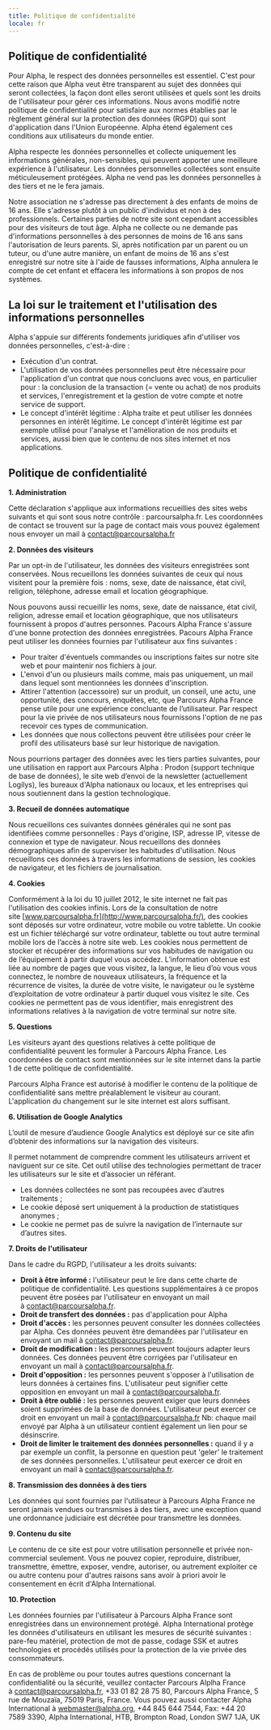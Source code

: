 ```yaml
---
title: Politique de confidentialité
locale: fr
---
```

## Politique de confidentialité

Pour Alpha, le respect des données personnelles est essentiel. C'est pour cette raison que Alpha veut être transparent au sujet des données qui seront collectées, la façon dont elles seront utilisées et quels sont les droits de l'utilisateur pour gérer ces informations. Nous avons modifié notre politique de confidentialité pour satisfaire aux normes établies par le règlement général sur la protection des données (RGPD) qui sont d'application dans l'Union Européenne. Alpha étend également ces conditions aux utilisateurs du monde entier.

Alpha respecte les données personnelles et collecte uniquement les informations générales, non-sensibles, qui peuvent apporter une meilleure expérience à l'utilisateur. Les données personnelles collectées sont ensuite méticuleusement protégées. Alpha ne vend pas les données personnelles à des tiers et ne le fera jamais.

Notre association ne s'adresse pas directement à des enfants de moins de 16 ans. Elle s'adresse plutôt à un public d'individus et non à des professionnels. Certaines parties de notre site sont cependant accessibles pour des visiteurs de tout âge. Alpha ne collecte ou ne demande pas d'informations personnelles à des personnes de moins de 16 ans sans l'autorisation de leurs parents. Si, après notification par un parent ou un tuteur, ou d'une autre manière, un enfant de moins de 16 ans s'est enregistré sur notre site à l'aide de fausses informations, Alpha annulera le compte de cet enfant et effacera les informations à son propos de nos systèmes.

## La loi sur le traitement et l'utilisation des informations personnelles

Alpha s'appuie sur différents fondements juridiques afin d'utiliser vos données personnelles, c'est-à-dire :

* Exécution d'un contrat.
* L'utilisation de vos données personnelles peut être nécessaire pour l'application d'un contrat que nous concluons avec vous, en particulier pour : la conclusion de la transaction (= vente ou achat) de nos produits et services, l'enregistrement et la gestion de votre compte et notre service de support.
* Le concept d'intérêt légitime : Alpha traite et peut utiliser les données personnes en intérêt légitime. Le concept d'intérêt légitime est par exemple utilisé pour l'analyse et l'amélioration de nos produits et services, aussi bien que le contenu de nos sites internet et nos applications.

## Politique de confidentialité

**1. Administration**

Cette déclaration s'applique aux informations recueillies des sites webs suivants et qui sont sous notre contrôle : parcoursalpha.fr. Les coordonnées de contact se trouvent sur la page de contact mais vous pouvez également nous envoyer un mail à [contact@parcoursalpha.fr](mailto:contact@parcoursalpha.fr)

**2. Données des visiteurs**

Par un opt-in de l'utilisateur, les données des visiteurs enregistrées sont conservées. Nous recueillons les données suivantes de ceux qui nous visitent pour la première fois : noms, sexe, date de naissance, état civil, religion, téléphone, adresse email et location géographique.

Nous pouvons aussi recueillir les noms, sexe, date de naissance, état civil, religion, adresse email et location géographique, que nos utilisateurs fournissent à propos d'autres personnes. Pacours Alpha France s'assure d'une bonne protection des données enregistrées. Pacours Alpha France peut utiliser les données fournies par l'utilisateur aux fins suivantes :

* Pour traiter d'éventuels commandes ou inscriptions faites sur notre site web et pour maintenir nos fichiers à jour.
* L'envoi d'un ou plusieurs mails comme, mais pas uniquement, un mail dans lequel sont mentionnées les données d'inscription.
* Attirer l'attention (accessoire) sur un produit, un conseil, une actu, une opportunité, des concours, enquêtes, etc, que Parcours Alpha France pense utile pour une expérience concluante de l’utilisateur. Par respect pour la vie privée de nos utilisateurs nous fournissons l'option de ne pas recevoir ces types de communication.
* Les données que nous collectons peuvent être utilisées pour créer le profil des utilisateurs basé sur leur historique de navigation.

Nous pourrions partager des données avec les tiers parties suivantes, pour une utilisation en rapport aux Parcours Alpha : Prodon (support technique de base de données), le site web d’envoi de la newsletter (actuellement Logilys), les bureaux d'Alpha nationaux ou locaux, et les entreprises qui nous soutiennent dans la gestion technologique.

**3. Recueil de données automatique**

Nous recueillons ces suivantes données générales qui ne sont pas identifiées comme personnelles : Pays d'origine, ISP, adresse IP, vitesse de connexion et type de navigateur. Nous recueillons des données démographiques afin de superviser les habitudes d'utilisation. Nous recueillons ces données à travers les informations de session, les cookies de navigateur, et les fichiers de journalisation.

**4. Cookies**

Conformément à la loi du 10 juillet 2012, le site internet ne fait pas l'utilisation des cookies infinis. Lors de la consultation de notre site [www.parcoursalpha.fr](http://www.parcoursalpha.fr/), des cookies sont déposés sur votre ordinateur, votre mobile ou votre tablette. Un cookie est un fichier téléchargé sur votre ordinateur, tablette ou tout autre terminal mobile lors de l’accès à notre site web. Les cookies nous permettent de stocker et récupérer des informations sur vos habitudes de navigation ou de l’équipement à partir duquel vous accédez. L’information obtenue est liée au nombre de pages que vous visitez, la langue, le lieu d’où vous vous connectez, le nombre de nouveaux utilisateurs, la fréquence et la récurrence de visites, la durée de votre visite, le navigateur ou le système d’exploitation de votre ordinateur à partir duquel vous visitez le site. Ces cookies ne permettent pas de vous identifier, mais enregistrent des informations relatives à la navigation de votre terminal sur notre site.

**5. Questions**

Les visiteurs ayant des questions relatives à cette politique de confidentialité peuvent les formuler à Parcours Alpha France. Les coordonnées de contact sont mentionnées sur le site internet dans la partie 1 de cette politique de confidentialité.

Parcours Alpha France est autorisé à modifier le contenu de la politique de confidentialité sans mettre préalablement le visiteur au courant. L'application du changement sur le site internet est alors suffisant.

**6. Utilisation de Google Analytics**

L’outil de mesure d’audience Google Analytics est déployé sur ce site afin d’obtenir des informations sur la navigation des visiteurs.

Il permet notamment de comprendre comment les utilisateurs arrivent et naviguent sur ce site. Cet outil utilise des technologies permettant de tracer les utilisateurs sur le site et d’associer un référant.

* Les données collectées ne sont pas recoupées avec d’autres traitements ;
* Le cookie déposé sert uniquement à la production de statistiques anonymes ;
* Le cookie ne permet pas de suivre la navigation de l’internaute sur d’autres sites.

**7. Droits de l'utilisateur**

Dans le cadre du RGPD, l'utilisateur a les droits suivants:

* **Droit à être informé :** l'utilisateur peut le lire dans cette charte de politique de confidentialité. Les questions supplémentaires à ce propos peuvent être posées par l'utilisateur en envoyant un mail à [contact@parcoursalpha.fr](mailto:contact@parcoursalpha.fr).
* **Droit de transfert des données :** pas d'application pour Alpha
* **Droit d'accès :** les personnes peuvent consulter les données collectées par Alpha. Ces données peuvent être demandées par l'utilisateur en envoyant un mail à [contact@parcoursalpha.fr](mailto:contact@parcoursalpha.fr).
* **Droit de modification :** les personnes peuvent toujours adapter leurs données. Ces données peuvent être corrigées par l'utilisateur en envoyant un mail à [contact@parcoursalpha.fr](mailto:contact@parcoursalpha.fr).
* **Droit d'opposition :** les personnes peuvent s'opposer à l'utilisation de leurs données à certaines fins. L'utilisateur peut signifier cette opposition en envoyant un mail à [contact@parcoursalpha.fr](mailto:contact@parcoursalpha.fr).
* **Droit à être oublié :** les personnes peuvent exiger que leurs données soient supprimées de la base de données. L'utilisateur peut exercer ce droit en envoyant un mail à [contact@parcoursalpha.fr](mailto:contact@parcoursalpha.fr) Nb: chaque mail envoyé par Alpha à un utilisateur contient également un lien pour se désinscrire.
* **Droit de limiter le traitement des données personnelles :** quand il y a par exemple un conflit, la personne en question peut 'geler' le traitement de ses données personnelles. L'utilisateur peut exercer ce droit en envoyant un mail à [contact@parcoursalpha.fr](mailto:contact@parcoursalpha.fr).

**8. Transmission des données à des tiers**

Les données qui sont fournies par l'utilisateur à Parcours Alpha France ne seront jamais vendues ou transmises à des tiers, avec une exception quand une ordonnance judiciaire est décrétée pour transmettre les données.

**9. Contenu du site**

Le contenu de ce site est pour votre utilisation personnelle et privée non-commercial seulement. Vous ne pouvez copier, reproduire, distribuer, transmettre, émettre, exposer, vendre, autoriser, ou autrement exploiter ce ou autre contenu pour d'autres raisons sans avoir à priori avoir le consentement en écrit d'Alpha International.

**10. Protection**

Les données fournies par l'utilisateur à Parcours Alpha France sont enregistrées dans un environnement protégé. Alpha International protège les données d'utilisateurs en utilisant les mesures de sécurité suivantes : pare-feu matériel, protection de mot de passe, codage SSK et autres technologies et procédés utilisés pour la protection de la vie privée des consommateurs.

En cas de problème ou pour toutes autres questions concernant la confidentialité ou la sécurité, veuillez contacter Parcours Alplha France à [contact@parcoursalpha.fr](mailto:contact@parcoursalpha.fr), +33 01 82 28 75 80, Parcours Alpha France, 5 rue de Mouzaïa, 75019 Paris, France. Vous pouvez aussi contacter Alpha International à [webmaster@alpha.org](mailto:webmaster@alpha.org), +44 845 644 7544, Fax: +44 20 7589 3390, Alpha International, HTB, Brompton Road, London SW7 1JA, UK